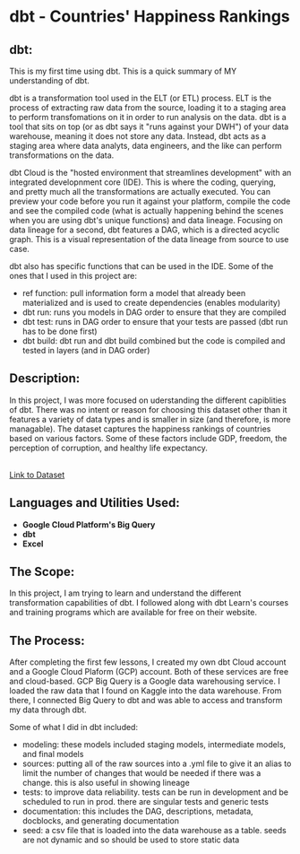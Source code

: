 <h1>dbt - Countries' Happiness Rankings</h1>

<h2>dbt:</h2>

This is my first time using dbt. This is a quick summary of MY understanding of dbt.

dbt is a transformation tool used in the ELT (or ETL) process. ELT is the process of extracting raw data from the source, loading it to a staging area to perform transfomations on it in order to run analysis on the data. dbt is a tool that sits on top (or as dbt says it "runs against your DWH") of your data warehouse, meaning it does not store any data. Instead, dbt acts as a staging area where data analyts, data engineers, and the like can perform transformations on the data. 

dbt Cloud is the "hosted environment that streamlines development" with an integrated developnment core (IDE). This is where the coding, querying, and pretty much all the transformations are actually executed. You can preview your code before you run it against your platform, compile the code and see the compiled code (what is actually happening behind the scenes when you are using dbt's unique functions) and data lineage. Focusing on data lineage for a second, dbt features a DAG, which is a directed acyclic graph. This is a visual representation of the data lineage from source to use case. 

dbt also has specific functions that can be used in the IDE. Some of the ones that I used in this project are:

- ref function: pull information form a model that already been materialized and is used to create dependencies (enables modularity)
- dbt run: runs you models in DAG order to ensure that they are compiled 
- dbt test: runs in DAG order to ensure that your tests are passed (dbt run has to be done first)
- dbt build: dbt run and dbt build combined but the code is compiled and tested in layers (and in DAG order) 

<h2>Description:</h2>

In this project, I was more focused on uderstanding the different capiblities of dbt. There was no intent or reason for choosing this dataset other than it features a variety of data types and is smaller in size (and therefore, is more managable). The dataset captures the happiness rankings of countries based on various factors. Some of these factors include GDP, freedom, the perception of corruption, and healthy life expectancy. 

<br /><a>
[Link to Dataset](https://www.kaggle.com/datasets/sougatapramanick/happiness-index-2018-2019)</a>

<h2>Languages and Utilities Used:</h2>

- <b>Google Cloud Platform's Big Query</b> 
- <b>dbt</b>
- <b>Excel</b>

<h2>The Scope:</h2>

<a> In this project, I am trying to learn and understand the different transformation capabilities of dbt. I followed along with dbt Learn's courses and training programs which are available for free on their website. </a>

<h2>The Process:</h2>
<a> After completing the first few lessons, I created my own dbt Cloud account and a Google Cloud Plaform (GCP) account. Both of these services are free and cloud-based. GCP Big Query is a Google data warehousing service. I loaded the raw data that I found on Kaggle into the data warehouse. From there, I connected Big Query to dbt and was able to access and transform my data through dbt. 

Some of what I did in dbt included:
- modeling: these models included staging models, intermediate models, and final models
- sources: putting all of the raw sources into a .yml file to give it an alias to limit the number of changes that would be needed if there was a change. this is also useful in showing lineage
-  tests: to improve data reliability. tests can be run in development and be scheduled to run in prod. there are singular tests and generic tests
- documentation: this includes the DAG, descriptions, metadata, docblocks, and generating documentation
- seed: a csv file that is loaded into the data warehouse as a table. seeds are not dynamic and so should be used to store static data
</a>

<!--


<h2>Final Presentation:</h2>
<a>
  After performing our analysis, we presented the relevant insights and recommendations into a presentation.
</a>
<br />
<a> 
   
  [You can downlad the final presentation here](https://github.com/alayasiri/movies-buan/blob/4e1362a169d5acc9f1ccdd15b999c89ba7e8dfef/movie_presentation.pdf).
</a>
t
